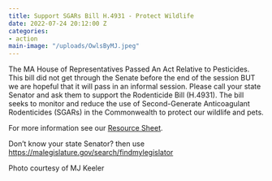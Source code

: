 ```yaml
---
title: Support SGARs Bill H.4931 - Protect Wildlife
date: 2022-07-24 20:12:00 Z
categories:
- action
main-image: "/uploads/OwlsByMJ.jpeg"
---
```


The MA House of Representatives Passed An Act Relative to Pesticides. This bill did not get through the Senate before the end of the session BUT we are hopeful that it will pass in an informal session. Please call your state Senator and ask them to support the Rodenticide Bill (H.4931). The bill seeks to monitor and reduce the use of Second-Generate Anticoagulant Rodenticides (SGARs) in the Commonwealth to protect our wildlife and pets.

For more information see our [Resource Sheet](https://docs.google.com/document/d/11BHCjs9Luw-z9G4UPbc9yumLaSpDTdhZZVQPZzl2FIk/edit?usp=sharing).

Don’t know your state Senator? then use https://malegislature.gov/search/findmylegislator

Photo courtesy of MJ Keeler